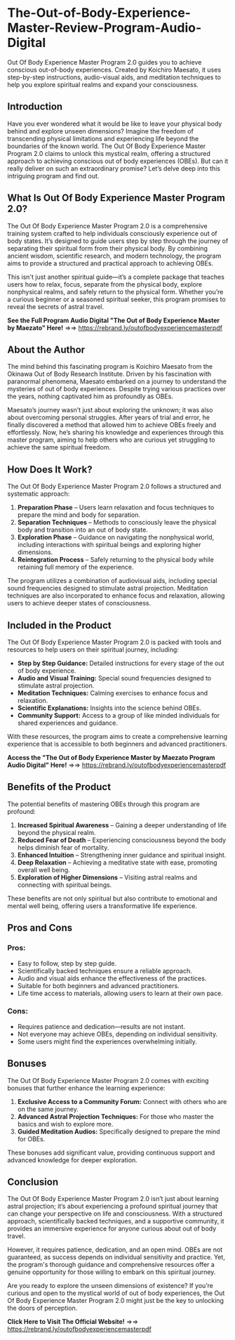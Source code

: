 # The-Out-of-Body-Experience-Master-Review-Program-Audio-Digital
Out Of Body Experience Master Program 2.0 guides you to achieve conscious out-of-body experiences. Created by Koichiro Maesato, it uses step-by-step instructions, audio-visual aids, and meditation techniques to help you explore spiritual realms and expand your consciousness.

## Introduction

Have you ever wondered what it would be like to leave your physical body behind and explore unseen dimensions? Imagine the freedom of transcending physical limitations and experiencing life beyond the boundaries of the known world. The Out Of Body Experience Master Program 2.0 claims to unlock this mystical realm, offering a structured approach to achieving conscious out of body experiences (OBEs). But can it really deliver on such an extraordinary promise? Let’s delve deep into this intriguing program and find out.

## What Is Out Of Body Experience Master Program 2.0?

The Out Of Body Experience Master Program 2.0 is a comprehensive training system crafted to help individuals consciously experience out of body states. It’s designed to guide users step by step through the journey of separating their spiritual form from their physical body. By combining ancient wisdom, scientific research, and modern technology, the program aims to provide a structured and practical approach to achieving OBEs.  

This isn't just another spiritual guide—it’s a complete package that teaches users how to relax, focus, separate from the physical body, explore nonphysical realms, and safely return to the physical form. Whether you’re a curious beginner or a seasoned spiritual seeker, this program promises to reveal the secrets of astral travel.

**See the Full Program Audio Digital "The Out of Body Experience Master by Maezato" Here!** =>=> https://rebrand.ly/outofbodyexperiencemasterpdf

## About the Author

The mind behind this fascinating program is Koichiro Maesato from the Okinawa Out of Body Research Institute. Driven by his fascination with paranormal phenomena, Maesato embarked on a journey to understand the mysteries of out of body experiences. Despite trying various practices over the years, nothing captivated him as profoundly as OBEs.  

Maesato’s journey wasn’t just about exploring the unknown; it was also about overcoming personal struggles. After years of trial and error, he finally discovered a method that allowed him to achieve OBEs freely and effortlessly. Now, he’s sharing his knowledge and experiences through this master program, aiming to help others who are curious yet struggling to achieve the same spiritual freedom.

## How Does It Work?

The Out Of Body Experience Master Program 2.0 follows a structured and systematic approach:  

1.  **Preparation Phase** – Users learn relaxation and focus techniques to prepare the mind and body for separation.  
2.  **Separation Techniques** – Methods to consciously leave the physical body and transition into an out of body state.  
3.  **Exploration Phase** – Guidance on navigating the nonphysical world, including interactions with spiritual beings and exploring higher dimensions.  
4.  **Reintegration Process** – Safely returning to the physical body while retaining full memory of the experience.  

The program utilizes a combination of audiovisual aids, including special sound frequencies designed to stimulate astral projection. Meditation techniques are also incorporated to enhance focus and relaxation, allowing users to achieve deeper states of consciousness.

## Included in the Product

The Out Of Body Experience Master Program 2.0 is packed with tools and resources to help users on their spiritual journey, including:

-  **Step by Step Guidance:** Detailed instructions for every stage of the out of body experience.  
-  **Audio and Visual Training:** Special sound frequencies designed to stimulate astral projection.  
-  **Meditation Techniques:** Calming exercises to enhance focus and relaxation.  
-  **Scientific Explanations:** Insights into the science behind OBEs.  
-  **Community Support:** Access to a group of like minded individuals for shared experiences and guidance.  

With these resources, the program aims to create a comprehensive learning experience that is accessible to both beginners and advanced practitioners.

**Access the "The Out of Body Experience Master by Maezato Program Audio Digital" Here!** =>=> https://rebrand.ly/outofbodyexperiencemasterpdf

## Benefits of the Product

The potential benefits of mastering OBEs through this program are profound:

1.  **Increased Spiritual Awareness** – Gaining a deeper understanding of life beyond the physical realm.  
2.  **Reduced Fear of Death** – Experiencing consciousness beyond the body helps diminish fear of mortality.  
3.  **Enhanced Intuition** – Strengthening inner guidance and spiritual insight.  
4.  **Deep Relaxation** – Achieving a meditative state with ease, promoting overall well being.  
5.  **Exploration of Higher Dimensions** – Visiting astral realms and connecting with spiritual beings.  

These benefits are not only spiritual but also contribute to emotional and mental well being, offering users a transformative life experience.

## Pros and Cons

### Pros:  
-  Easy to follow, step by step guide.  
-  Scientifically backed techniques ensure a reliable approach.  
-  Audio and visual aids enhance the effectiveness of the practices.  
-  Suitable for both beginners and advanced practitioners.  
-  Life time access to materials, allowing users to learn at their own pace.  

### Cons:  
-  Requires patience and dedication—results are not instant.  
-  Not everyone may achieve OBEs, depending on individual sensitivity.  
-  Some users might find the experiences overwhelming initially.

## Bonuses

The Out Of Body Experience Master Program 2.0 comes with exciting bonuses that further enhance the learning experience:  

1.  **Exclusive Access to a Community Forum:** Connect with others who are on the same journey.  
2.  **Advanced Astral Projection Techniques:** For those who master the basics and wish to explore more.  
3.  **Guided Meditation Audios:** Specifically designed to prepare the mind for OBEs.  

These bonuses add significant value, providing continuous support and advanced knowledge for deeper exploration.

## Conclusion

The Out Of Body Experience Master Program 2.0 isn’t just about learning astral projection; it’s about experiencing a profound spiritual journey that can change your perspective on life and consciousness. With a structured approach, scientifically backed techniques, and a supportive community, it provides an immersive experience for anyone curious about out of body travel.  

However, it requires patience, dedication, and an open mind. OBEs are not guaranteed, as success depends on individual sensitivity and practice. Yet, the program's thorough guidance and comprehensive resources offer a genuine opportunity for those willing to embark on this spiritual journey.  

Are you ready to explore the unseen dimensions of existence? If you’re curious and open to the mystical world of out of body experiences, the Out Of Body Experience Master Program 2.0 might just be the key to unlocking the doors of perception.  

**Click Here to Visit The Official Website!** =>=> https://rebrand.ly/outofbodyexperiencemasterpdf
